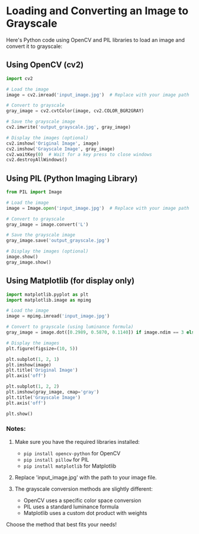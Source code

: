 # Loading and Converting an Image to Grayscale

Here's Python code using OpenCV and PIL libraries to load an image and convert it to grayscale:

## Using OpenCV (cv2)

```python
import cv2

# Load the image
image = cv2.imread('input_image.jpg')  # Replace with your image path

# Convert to grayscale
gray_image = cv2.cvtColor(image, cv2.COLOR_BGR2GRAY)

# Save the grayscale image
cv2.imwrite('output_grayscale.jpg', gray_image)

# Display the images (optional)
cv2.imshow('Original Image', image)
cv2.imshow('Grayscale Image', gray_image)
cv2.waitKey(0)  # Wait for a key press to close windows
cv2.destroyAllWindows()
```

## Using PIL (Python Imaging Library)

```python
from PIL import Image

# Load the image
image = Image.open('input_image.jpg')  # Replace with your image path

# Convert to grayscale
gray_image = image.convert('L')

# Save the grayscale image
gray_image.save('output_grayscale.jpg')

# Display the images (optional)
image.show()
gray_image.show()
```

## Using Matplotlib (for display only)

```python
import matplotlib.pyplot as plt
import matplotlib.image as mpimg

# Load the image
image = mpimg.imread('input_image.jpg')

# Convert to grayscale (using luminance formula)
gray_image = image.dot([0.2989, 0.5870, 0.1140]) if image.ndim == 3 else image

# Display the images
plt.figure(figsize=(10, 5))

plt.subplot(1, 2, 1)
plt.imshow(image)
plt.title('Original Image')
plt.axis('off')

plt.subplot(1, 2, 2)
plt.imshow(gray_image, cmap='gray')
plt.title('Grayscale Image')
plt.axis('off')

plt.show()
```

### Notes:
1. Make sure you have the required libraries installed:
   - `pip install opencv-python` for OpenCV
   - `pip install pillow` for PIL
   - `pip install matplotlib` for Matplotlib

2. Replace 'input_image.jpg' with the path to your image file.

3. The grayscale conversion methods are slightly different:
   - OpenCV uses a specific color space conversion
   - PIL uses a standard luminance formula
   - Matplotlib uses a custom dot product with weights

Choose the method that best fits your needs!